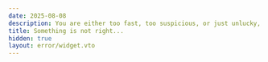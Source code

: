 ```yaml
---
date: 2025-08-08
description: You are either too fast, too suspicious, or just unlucky, it's rate limit, our 5xx error, or Cloudflare's 1xxx error
title: Something is not right...
hidden: true
layout: error/widget.vto
---
```

